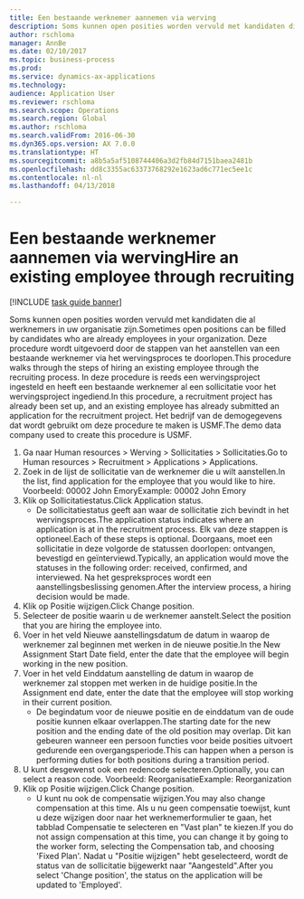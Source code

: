 ```yaml
--- 
title: Een bestaande werknemer aannemen via werving
description: Soms kunnen open posities worden vervuld met kandidaten die al werknemers in uw organisatie zijn.
author: rschloma
manager: AnnBe
ms.date: 02/10/2017
ms.topic: business-process
ms.prod: 
ms.service: dynamics-ax-applications
ms.technology: 
audience: Application User
ms.reviewer: rschloma
ms.search.scope: Operations
ms.search.region: Global
ms.author: rschloma
ms.search.validFrom: 2016-06-30
ms.dyn365.ops.version: AX 7.0.0
ms.translationtype: HT
ms.sourcegitcommit: a8b5a5af5108744406a3d2fb84d7151baea2481b
ms.openlocfilehash: dd8c3355ac63373768292e1623ad6c771ec5ee1c
ms.contentlocale: nl-nl
ms.lasthandoff: 04/13/2018

---
```

# <a name="hire-an-existing-employee-through-recruiting"></a><span data-ttu-id="f9ca8-103">Een bestaande werknemer aannemen via werving</span><span class="sxs-lookup"><span data-stu-id="f9ca8-103">Hire an existing employee through recruiting</span></span>

[!INCLUDE [task guide banner](../../includes/task-guide-banner.md)]

<span data-ttu-id="f9ca8-104">Soms kunnen open posities worden vervuld met kandidaten die al werknemers in uw organisatie zijn.</span><span class="sxs-lookup"><span data-stu-id="f9ca8-104">Sometimes open positions can be filled by candidates who are already employees in your organization.</span></span> <span data-ttu-id="f9ca8-105">Deze procedure wordt uitgevoerd door de stappen van het aanstellen van een bestaande werknemer via het wervingsproces te doorlopen.</span><span class="sxs-lookup"><span data-stu-id="f9ca8-105">This procedure walks through the steps of hiring an existing employee through the recruiting process.</span></span> <span data-ttu-id="f9ca8-106">In deze procedure is reeds een wervingsproject ingesteld en heeft een bestaande werknemer al een sollicitatie voor het wervingsproject ingediend.</span><span class="sxs-lookup"><span data-stu-id="f9ca8-106">In this procedure, a recruitment project has already been set up, and an existing employee has already submitted an application for the recruitment project.</span></span> <span data-ttu-id="f9ca8-107">Het bedrijf van de demogegevens dat wordt gebruikt om deze procedure te maken is USMF.</span><span class="sxs-lookup"><span data-stu-id="f9ca8-107">The demo data company used to create this procedure is USMF.</span></span>

1. <span data-ttu-id="f9ca8-108">Ga naar Human resources > Werving > Sollicitaties > Sollicitaties.</span><span class="sxs-lookup"><span data-stu-id="f9ca8-108">Go to Human resources > Recruitment > Applications > Applications.</span></span>
2. <span data-ttu-id="f9ca8-109">Zoek in de lijst de sollicitatie van de werknemer die u wilt aanstellen.</span><span class="sxs-lookup"><span data-stu-id="f9ca8-109">In the list, find application for the employee that you would like to hire.</span></span> <span data-ttu-id="f9ca8-110">Voorbeeld: 00002 John Emory</span><span class="sxs-lookup"><span data-stu-id="f9ca8-110">Example:  00002  John Emory</span></span>
3. <span data-ttu-id="f9ca8-111">Klik op Sollicitatiestatus.</span><span class="sxs-lookup"><span data-stu-id="f9ca8-111">Click Application status.</span></span>
    * <span data-ttu-id="f9ca8-112">De sollicitatiestatus geeft aan waar de sollicitatie zich bevindt in het wervingsproces.</span><span class="sxs-lookup"><span data-stu-id="f9ca8-112">The application status indicates where an application is at in the recruitment process.</span></span>  <span data-ttu-id="f9ca8-113">Elk van deze stappen is optioneel.</span><span class="sxs-lookup"><span data-stu-id="f9ca8-113">Each of these steps is optional.</span></span> <span data-ttu-id="f9ca8-114">Doorgaans, moet een sollicitatie in deze volgorde de statussen doorlopen: ontvangen, bevestigd en geïnterviewd.</span><span class="sxs-lookup"><span data-stu-id="f9ca8-114">Typically, an application would move the statuses in the following order:  received, confirmed, and interviewed.</span></span> <span data-ttu-id="f9ca8-115">Na het gespreksproces wordt een aanstellingsbeslissing genomen.</span><span class="sxs-lookup"><span data-stu-id="f9ca8-115">After the interview process, a hiring decision would be made.</span></span>  
4. <span data-ttu-id="f9ca8-116">Klik op Positie wijzigen.</span><span class="sxs-lookup"><span data-stu-id="f9ca8-116">Click Change position.</span></span>
5. <span data-ttu-id="f9ca8-117">Selecteer de positie waarin u de werknemer aanstelt.</span><span class="sxs-lookup"><span data-stu-id="f9ca8-117">Select the position that you are hiring the employee into.</span></span>
6. <span data-ttu-id="f9ca8-118">Voer in het veld Nieuwe aanstellingsdatum de datum in waarop de werknemer zal beginnen met werken in de nieuwe positie.</span><span class="sxs-lookup"><span data-stu-id="f9ca8-118">In the New Assignment Start Date field, enter the date that the employee will begin working in the new position.</span></span>  
7. <span data-ttu-id="f9ca8-119">Voer in het veld Einddatum aanstelling de datum in waarop de werknemer zal stoppen met werken in de huidige positie.</span><span class="sxs-lookup"><span data-stu-id="f9ca8-119">In the Assignment end date, enter the date that the employee will stop working in their current position.</span></span>
    * <span data-ttu-id="f9ca8-120">De begindatum voor de nieuwe positie en de einddatum van de oude positie kunnen elkaar overlappen.</span><span class="sxs-lookup"><span data-stu-id="f9ca8-120">The starting date for the new position and the ending date of the old position may overlap.</span></span> <span data-ttu-id="f9ca8-121">Dit kan gebeuren wanneer een persoon functies voor beide posities uitvoert gedurende een overgangsperiode.</span><span class="sxs-lookup"><span data-stu-id="f9ca8-121">This can happen when a person is performing duties for both positions during a transition period.</span></span>  
8. <span data-ttu-id="f9ca8-122">U kunt desgewenst ook een redencode selecteren.</span><span class="sxs-lookup"><span data-stu-id="f9ca8-122">Optionally, you can select a reason code.</span></span> <span data-ttu-id="f9ca8-123">Voorbeeld: Reorganisatie</span><span class="sxs-lookup"><span data-stu-id="f9ca8-123">Example: Reorganization</span></span>
9. <span data-ttu-id="f9ca8-124">Klik op Positie wijzigen.</span><span class="sxs-lookup"><span data-stu-id="f9ca8-124">Click Change position.</span></span>
    * <span data-ttu-id="f9ca8-125">U kunt nu ook de compensatie wijzigen.</span><span class="sxs-lookup"><span data-stu-id="f9ca8-125">You may also change compensation at this time.</span></span> <span data-ttu-id="f9ca8-126">Als u nu geen compensatie toewijst, kunt u deze wijzigen door naar het werknemerformulier te gaan, het tabblad Compensatie te selecteren en "Vast plan" te kiezen.</span><span class="sxs-lookup"><span data-stu-id="f9ca8-126">If you do not assign compensation at this time, you can change it by going to the worker form, selecting the Compensation tab, and choosing 'Fixed Plan'.</span></span> <span data-ttu-id="f9ca8-127">Nadat u "Positie wijzigen" hebt geselecteerd, wordt de status van de sollicitatie bijgewerkt naar "Aangesteld".</span><span class="sxs-lookup"><span data-stu-id="f9ca8-127">After you select 'Change position', the status on the application will be updated to 'Employed'.</span></span>  


